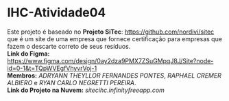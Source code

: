 # IHC-Atividade04
Este projeto é baseado no **Projeto SiTec**: https://github.com/nordivi/sitec que é um site de uma empresa que fornece certificação para empresas que fazem o descarte correto de seus resíduos.  
**Link do Figma:** https://www.figma.com/design/0ay2dza9PMX7ZSuGMpqJ8J/Site?node-id=0-1&t=TQpWVEgfVhyvrVoj-1  
**Membros:** *ADRYANN THEYLLOR FERNANDES PONTES*, *RAPHAEL CREMER ALBIERO* e *RYAN CARLO NEGRETTI PEREIRA*.  
**Link do Projeto na Nuvem:** *sitecihc.infinityfreeapp.com*
